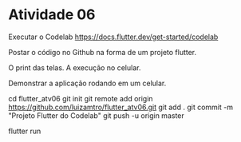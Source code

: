 # Atividade 06

Executar o Codelab https://docs.flutter.dev/get-started/codelab

Postar o código no Github na forma de um projeto flutter. 

O print das telas. A execução no celular.

Demonstrar a aplicação rodando em um celular.

cd flutter_atv06
git init
git remote add origin https://github.com/luizamtro/flutter_atv06.git
git add .
git commit -m "Projeto Flutter do Codelab"
git push -u origin master

flutter run
